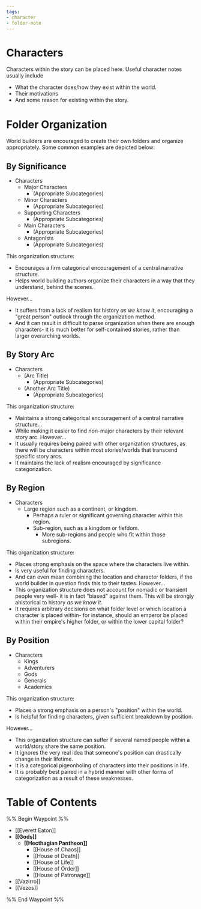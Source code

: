 ```yaml
---
tags:
- character
- folder-note
---
```

# Characters

Characters within the story can be placed here. Useful character notes usually include
- What the character does/how they exist within the world.
- Their motivations
- And some reason for existing within the story.

# Folder Organization

World builders are encouraged to create their own folders and organize appropriately. Some 
common examples are depicted below:

## By Significance

- Characters
	- Major Characters
		- (Appropriate Subcategories)
	- Minor Characters
		- (Appropriate Subcategories)
	- Supporting Characters
		- (Appropriate Subcategories)
	- Main Characters
		- (Appropriate Subcategories)
	- Antagonists
		- (Appropriate Subcategories)

This organization structure:

- Encourages a firm categorical encouragement of a central narrative structure.
- Helps world building authors organize their characters in a way that they understand, behind the scenes.

However...

- It suffers from a lack of realism for history *as we know it*, encouraging a "great person" outlook through the organization method.
- And it can result in difficult to parse organization when there are enough characters- it is much better for self-contained stories, rather than larger overarching worlds.

## By Story Arc

- Characters
	- (Arc Title)
		- (Appropriate Subcategories)
	- (Another Arc Title)
		- (Appropriate Subcategories)

This organization structure:
- Maintains a strong categorical encouragement of a central narrative structure...
- While making it easier to find non-major characters by their relevant story arc.
However...
- It usually requires being paired with other organization structures, as there will be characters within most stories/worlds that transcend specific story arcs.
- It maintains the lack of realism encouraged by significance categorization.

## By Region

- Characters
	- Large region such as a continent, or kingdom.
		- Perhaps a ruler or significant governing character within this region.
		- Sub-region, such as a kingdom or fiefdom.
			- More sub-regions and people who fit within those subregions.

This organization structure:
- Places strong emphasis on the space where the characters live within.
- Is very useful for finding characters.
- And can even mean combining the location and character folders, if the world builder in question finds this to their tastes.
However...
- This organization structure does not account for nomadic or transient people very well- it is in fact "biased" against them. This will be strongly ahistorical to history *as we know it*.
- It requires arbitrary decisions on what folder level or which location a character is placed within- for instance, should an emperor be placed within their empire's higher folder, or within the lower capital folder?
## By Position

- Characters
	- Kings
	- Adventurers
	- Gods
	- Generals
	- Academics

This organization structure:

- Places a strong emphasis on a person's "position" within the world.
- Is helpful for finding characters, given sufficient breakdown by position.

However...

- This organization structure can suffer if several named people within a world/story share the same position.
- It ignores the very real idea that someone's position can drastically change in their lifetime.
- It is a categorical pigeonholing of characters into their positions in life.
- It is probably best paired in a hybrid manner with other forms of categorization as a result of these weaknesses.

# Table of Contents

%% Begin Waypoint %%
- [[Everett Eaton]]
- **[[Gods]]**
	- **[[Hecthagian Pantheon]]**
		- [[House of Chaos]]
		- [[House of Death]]
		- [[House of Life]]
		- [[House of Order]]
		- [[House of Patronage]]
- [[Vazirro]]
- [[Vezos]]

%% End Waypoint %%
